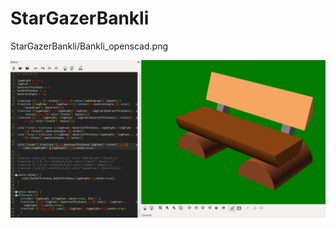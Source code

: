 # StarGazerBankli

StarGazerBankli/Bankli_openscad.png

![Running a Measurement Script on Android](https://github.com/RandeLab/StarGazerBankli/raw/master/Bankli_openscad.png "Running a Measurement Script on Andriod")

